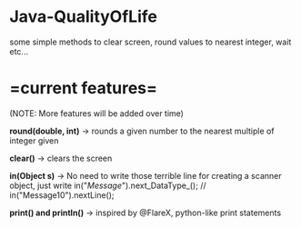 # Java-QualityOfLife
some simple methods to clear screen, round values to nearest integer, wait etc...

# =current features=
(NOTE: More features will be added over time)


**round(double, int)** -> rounds a given number to the nearest multiple of integer given

**clear()** -> clears the screen

**in(Object s)** -> No need to write those terrible line for creating a scanner object, just write in("_Message_").next_DataType_(); // in("Message10").nextLine();

**print() and println()** -> inspired by @FlareX, python-like print statements
